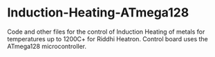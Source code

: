 # Induction-Heating-ATmega128
Code and other files for the control of Induction Heating of metals for temperatures up to 1200C+ for Riddhi Heatron. Control board uses the ATmega128 microcontroller.

